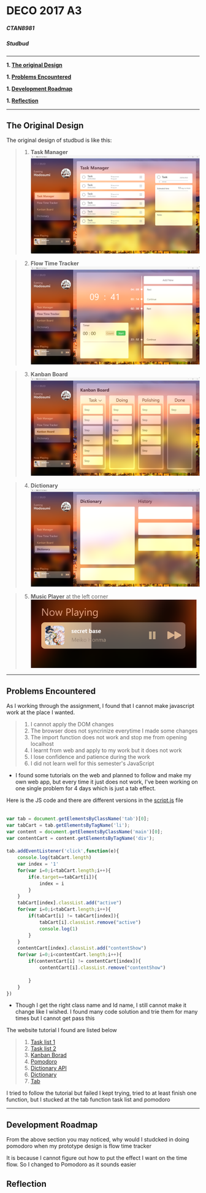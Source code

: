 # DECO 2017 A3
##### **CTAN8981** 
##### Studbud

---

**1. [The original Design](#the-original-design)**

**1. [Problems Encountered](#problems-encountered)**

**1. [Development Roadmap](#development-roadmap)**

**1. [Reflection](#reflection)**

---

## The Original Design

The original design of studbud is like this:

>1. **Task Manager**
>![taskManager](img/taskManager.png "taskManager")

>2. **Flow Time Tracker**
![flowTimeTracker](img/flowTimeTracker.png "flowTimeTracker")

>3. **Kanban Board**
>![kanbanBoard](img/kanbanBoard.png "kanbanBoard")

>4. **Dictionary**
>![dictionary](img/dictionary.png "dictionary")

>5. **Music Player** at the left corner
>![music](img/Music.png "music")

---

## Problems Encountered

As I working through the assignment, I found that I cannot make javascript work at the place I wanted.

>1. I cannot apply the DOM changes
>1. The browser does not syncrinize everytime I made some changes
>1. The import function does not work and stop me from opening localhost
>1. I learnt from web and apply to my work but it does not work
>1. I lose confidence and patience during the work
>1. I did not learn well for this semester's JavaScript


* I found some tutorials on the web and planned to follow and make my own web app, but every time it just does not work, I've been working on one single problem for 4 days which is just a tab effect.

Here is the JS code and there are different versions in the [script.js](/public/script.js) file

```javascript

var tab = document.getElementsByClassName('tab')[0];
var tabCart = tab.getElementsByTagName('li');
var content = document.getElementsByClassName('main')[0];
var contentCart = content.getElementsByTagName('div');

tab.addEventListener('click',function(e){
    console.log(tabCart.length)
    var index = '1'
    for(var i=0;i<tabCart.length;i++){
        if(e.target==tabCart[i]){
            index = i
        }
    }
    tabCart[index].classList.add("active")
    for(var i=0;i<tabCart.length;i++){
        if(tabCart[i] != tabCart[index]){
            tabCart[i].classList.remove("active")
            console.log(1)
        }
    }
    contentCart[index].classList.add("contentShow")
    for(var i=0;i<contentCart.length;i++){
        if(contentCart[i] != contentCart[index]){
            contentCart[i].classList.remove("contentShow")
            
        }
    }
})

```

* Though I get the right class name and Id name, I still cannot make it change like I wished. I found many code solution and trie them for many times but I cannot get pass this

The website tutorial I found are listed below
>1. [Task list 1](https://freshman.tech/todo-list/)
>1. [Task list 2](https://thecodingpie.medium.com/how-to-build-a-todo-list-app-with-javascript-and-local-storage-a884f4ea3ec)
>1. [Kanban Borad](https://www.cssscript.com/draggable-kanban-board/)
>1. [Pomodoro](https://freshman.tech/pomodoro-timer/)
>1. [Dictionary API](https://www.youtube.com/watch?v=qWjEUO8C3LY)
>1. [Dictionary](https://www.makeuseof.com/build-dictionary-app-using-javascript/)
>1. [Tab](https://blog.csdn.net/qq_15096707/article/details/50605671)

I tried to follow the tutorial but failed
I kept trying, tried to at least finish one function, but I stucked at the tab function task list and pomodoro

---

## Development Roadmap

From the above section you may noticed, why would I studcked in doing pomodoro when my prototype design is flow time tracker

It is because I cannot figure out how to put the effect I want on the time flow. So I changed to Pomodoro as it sounds easier



## Reflection
